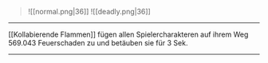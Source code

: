 > ![[normal.png|36]]
> ![[deadly.png|36]] 

***
[[Kollabierende Flammen]] fügen allen Spielercharakteren auf ihrem Weg 569.043 Feuerschaden zu und betäuben sie für 3 Sek.



***